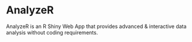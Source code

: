 # AnalyzeR
AnalyzeR is an R Shiny Web App that provides advanced &amp; interactive data analysis without coding requirements.
